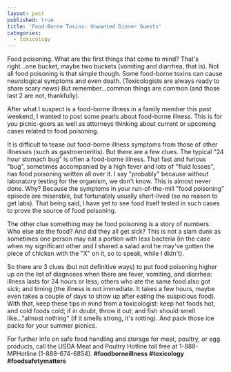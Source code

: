 ```yaml
---
layout: post
published: true
title: 'Food-Borne Toxins: Unwanted Dinner Guests'
categories:
  - toxicology
---
```

Food poisoning. What are the first things that come to mind? That's right...one bucket, maybe two buckets (vomiting and diarrhea, that is). Not all food poisoning is that simple though. Some food-borne toxins can cause neurological symptoms and even death. (Toxicologists are always ready to share scary news) But remember...common things are common (and those last 2 are not, thankfully).

After what I suspect is a food-borne illness in a family member this past weekend, I wanted to post some pearls about food-borne illness. This is for you picnic-goers as well as attorneys thinking about current or upcoming cases related to food poisoning.

It is difficult to tease out food-borne illness symptoms from those of other illnesses (such as gastroenteritis). But there are a few clues. The typical "24 hour stomach bug" is often a food-borne illness. That fast and furious "bug", sometimes accompanied by a high fever and lots of "fluid losses", has food poisoning written all over it. I say "probably" because without laboratory testing for the organism, we don't know. This is almost never done. Why? Because the symptoms in your run-of-the-mill "food poisoning" episode are miserable, but fortunately usually short-lived (so no reason to get labs). That being said, I have yet to see food itself tested in such cases to prove the source of food poisoning.

The other clue something may be food poisoning is a story of numbers. Who else ate the food? And did they all get sick? This is not a slam dunk as sometimes one person may eat a portion with less bacteria (in the case when my significant other and I shared a salad and he may've gotten the piece of chicken with the "X" on it, so to speak, while I didn't).

So there are 3 clues (but not definitive ways) to put food poisoning higher up on the list of diagnoses when there are fever, vomiting, and diarrhea: illness lasts for 24 hours or less; others who ate the same food also got sick; and timing (the illness is not immediate. It takes a few hours, maybe even takes a couple of days to show up after eating the suspicious food). With that, keep these tips in mind from a toxicologist: keep hot foods hot, and cold foods cold; if in doubt, throw it out; and fish should smell like..."almost nothing" (if it smells strong, it's rotting). And pack those ice packs for your summer picnics.

For further info on safe food handling and storage for meat, poultry, or egg products, call the USDA Meat and Poultry Hotline toll free at 1-888-MPHotline (1-888-674-6854). **\#foodborneillness** **\#toxicology** **\#foodsafetymatters**
